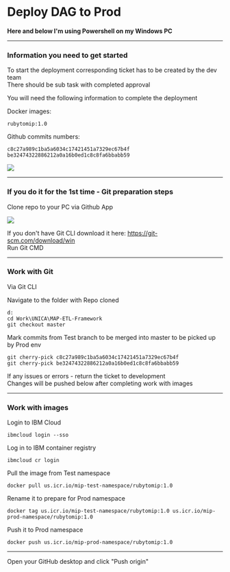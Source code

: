 # Deploy DAG to Prod

**Here and below I'm using Powershell on my Windows PC**

---
### Information you need to get started
  
To start the deployment corresponding ticket has to be created by the dev team\
There should be sub task with completed approval

You will need the following information to complete the deployment

Docker images:
```
rubytomip:1.0
```

Github commits numbers:
```
c8c27a989c1ba5a6034c17421451a7329ec67b4f
be32474322886212a0a16b0ed1c8c8fa6bbabb59
```
	
<img src="https://github.ibm.com/CIO-MAP/MAP-ETL-Framework-AirflowK8s/blob/master/docs/pics/4_1.jpg">

---
### If you do it for the 1st time - Git preparation steps

Clone repo to your PC via Github App

<img src="https://github.ibm.com/CIO-MAP/MAP-ETL-Framework-AirflowK8s/blob/master/docs/pics/4_2.jpg">

If you don't have Git CLI download it here: https://git-scm.com/download/win \
Run Git CMD

---
### Work with Git

Via Git CLI

Navigate to the folder with Repo cloned
```
d:
cd Work\UNICA\MAP-ETL-Framework
git checkout master
```

Mark commits from Test branch to be merged into master to be picked up by Prod env
```
git cherry-pick c8c27a989c1ba5a6034c17421451a7329ec67b4f
git cherry-pick be32474322886212a0a16b0ed1c8c8fa6bbabb59
```

If any issues or errors - return the ticket to development\
Changes will be pushed below after completing work with images

---
### Work with images
	
Login to IBM Cloud
```
ibmcloud login --sso
```

Log in to IBM container registry
```
ibmcloud cr login
```

Pull the image from Test namespace
```
docker pull us.icr.io/mip-test-namespace/rubytomip:1.0
```
Rename it to prepare for Prod namespace
```
docker tag us.icr.io/mip-test-namespace/rubytomip:1.0 us.icr.io/mip-prod-namespace/rubytomip:1.0
```
Push it to Prod namespace
```
docker push us.icr.io/mip-prod-namespace/rubytomip:1.0
```

---
Open your GitHub desktop and click "Push origin"